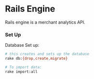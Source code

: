# Rails Engine

Rails engine is a merchant analytics API.

### Set Up

Database Set up:
```bash
# this creates and sets up the database
rake db:{drop,create,migrate}

# To import data:
rake import:all
```


